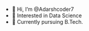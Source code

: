 - 👋 Hi, I’m @Adarshcoder7
- 👀 Interested in Data Science
- 🌱 Currently pursuing B.Tech.

<!---
Adarshcoder7/Adarshcoder7 is a ✨ special ✨ repository because its `README.md` (this file) appears on your GitHub profile.
You can click the Preview link to take a look at your changes.
--->
